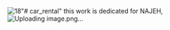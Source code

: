 ![18](https://github.com/user-attachments/assets/df2aaf1c-f2f5-46c5-b01a-08219a2444ff)"# car_rental" 
this work is dedicated for NAJEH,
![Uploading image.png…]()
